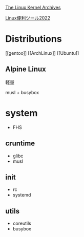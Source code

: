 [The Linux Kernel Archives](https://www.kernel.org/)

[Linux便利ツール2022](https://www.haxibami.net/blog/posts/linux-tools-2022)

# Distributions

[[gentoo]]
[[ArchLinux]]
[[Ubuntu]]

## Alpine Linux

軽量

musl + busybox

# system

- FHS

## cruntime

- glibc
- musl

## init

- rc
- systemd

## utils

- coreutils
- busybox

